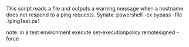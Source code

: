 This script reads a file and outputs a warning message when a hostname does not respond to a ping requests.
Synatx: powershell -ex bypass -file .\pingTest.ps1

note: in a test environment execute
set-executionpolicy remotesigned -force
